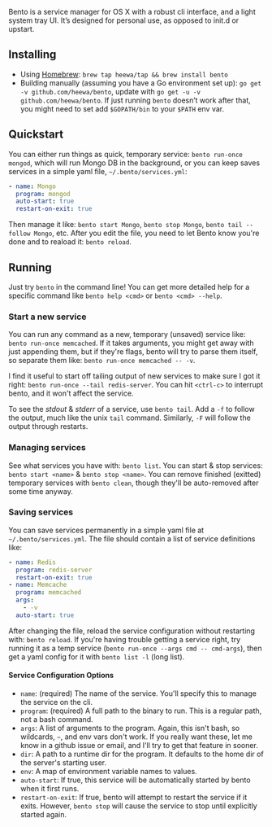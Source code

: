 Bento is a service manager for OS X with a robust cli interface, and a light system tray UI. It’s designed for personal use, as opposed to init.d or upstart.

## Installing

* Using [Homebrew](http://brew.sh/): `brew tap heewa/tap && brew install bento`
* Building manually (assuming you have a Go environment set up): `go get -v github.com/heewa/bento`, update with `go get -u -v github.com/heewa/bento`. If just running `bento` doesn’t work after that, you might need to set add `$GOPATH/bin` to your `$PATH` env var.

## Quickstart

You can either run things as quick, temporary service: `bento run-once mongod`, which will run Mongo DB in the background, or you can keep saves services in a simple yaml file, `~/.bento/services.yml`:

```yaml
- name: Mongo
  program: mongod
  auto-start: true
  restart-on-exit: true
```

Then manage it like: `bento start Mongo`, `bento stop Mongo`, `bento tail --follow Mongo`, etc. After you edit the file, you need to let Bento know you're done and to reaload it: `bento reload`.


## Running

Just try `bento` in the command line! You can get more detailed help for a specific command like `bento help <cmd>` or `bento <cmd> --help`.

### Start a new service

You can run any command as a new, temporary (unsaved) service like: `bento run-once memcached`. If it takes arguments, you might get away with just appending them, but if they're flags, bento will try to parse them itself, so separate them like: `bento run-once memcached -- -v`.

I find it useful to start off tailing output of new services to make sure I got it right: `bento run-once --tail redis-server`. You can hit `<ctrl-c>` to interrupt bento, and it won't affect the service.

To see the _stdout_ & _stderr_ of a service, use `bento tail`. Add a `-f` to follow the output, much like the unix `tail` command. Similarly, `-F` will follow the output through restarts.

### Managing services

See what services you have with: `bento list`. You can start & stop services: `bento start <name>` & `bento stop <name>`. You can remove finished (exitted) temporary services with `bento clean`, though they'll be auto-removed after some time anyway.

### Saving services

You can save services permanently in a simple yaml file at `~/.bento/services.yml`. The file should contain a list of service definitions like:

```yaml
- name: Redis
  program: redis-server
  restart-on-exit: true
- name: Memcache
  program: memcached
  args:
    - -v
  auto-start: true
```

After changing the file, reload the service configuration without restarting with: `bento reload`. If you're having trouble getting a service right, try running it as a temp service (`bento run-once --args cmd -- cmd-args`), then get a yaml config for it with `bento list -l` (long list).

#### Service Configuration Options

* `name`: (required) The name of the service. You'll specify this to manage the service on the cli.
* `program`: (required) A full path to the binary to run. This is a regular path, not a bash command.
* `args`: A list of arguments to the program. Again, this isn't bash, so wildcards, `~`, and env vars don't work. If you really want these, let me know in a github issue or email, and I'll try to get that feature in sooner.
* `dir`: A path to a runtime dir for the program. It defaults to the home dir of the server's starting user.
* `env`: A map of environment variable names to values.
* `auto-start`: If true, this service will be automatically started by bento when it first runs.
* `restart-on-exit`: If true, bento will attempt to restart the service if it exits. However, `bento stop` will cause the service to stop until explicitly started again.
